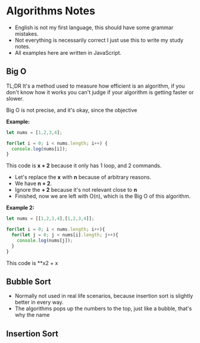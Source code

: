 # Algorithms Notes

* English is not my first language, this should have some grammar mistakes.
* Not everything is necessarily correct I just use this to write my study notes. 
* All examples here are written in JavaScript.

## Big O
TL;DR It's a method used to measure how efficient is an algorithm, if you don't know how it works you can't judge if your algorithm is getting faster or slower.

Big O is not precise, and it's okay, since the objective


**Example:**
```javascript
let nums = [1,2,3,4];

for(let i = 0; i < nums.length; i++) {
  console.log(nums[i]);
}

```
This code is **x + 2** because it only has 1 loop, and 2 commands.

* Let's replace the **x** with **n** because of arbitrary reasons.
* We have **n + 2**.
* Ignore the **+ 2** because it's not relevant close to **n**
* Finished, now we are left with O(n), which is the Big O of this algorithm.

**Example 2:**
```javascript
let nums = [[1,2,3,4],[1,2,3,4]];

for(let i = 0; i < nums.length; i++){
  for(let j = 0; j < nums[i].length; j++){
    console.log(nums[j]);
  }
}
```

This code is **x2 + x

## Bubble Sort
* Normally not used in real life scenarios, because insertion sort is slightly better in every way.
* The algorithms pops up the numbers to the top, just like a bubble, that's why the name

## Insertion Sort
